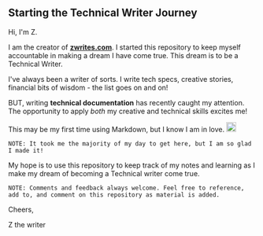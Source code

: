 ## Starting the Technical Writer Journey

Hi, I'm Z.

I am the creator of [**zwrites.com**](https://zwrites.com/).
I started this repository to keep myself accountable in making a dream I have come true. This dream is to be a Technical Writer.  

I've always been a writer of sorts. I write tech specs, creative stories, financial bits of wisdom -  the list goes on and on! 

BUT,  writing **technical documentation** has recently caught my attention. The opportunity to apply _both_ my creative and technical skills excites me!    

This may be my first time using Markdown, but I know I am in love. <img src="https://creazilla-store.fra1.digitaloceanspaces.com/emojis/47096/smiling-face-with-heart-eyes-emoji-clipart-md.png" src="https://creazilla-store.fra1.digitaloceanspaces.com/emojis/47096/smiling-face-with-heart-eyes-emoji-clipart-md.png" width="20" length="20" />



```
NOTE: It took me the majority of my day to get here, but I am so glad I made it! 
```

My hope is to use this repository to keep track of my notes and learning as I make my dream of becoming a Technical writer come true. 

```
NOTE: Comments and feedback always welcome. Feel free to reference, add to, and comment on this repository as material is added.
``` 

Cheers,

Z the writer 